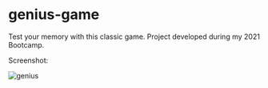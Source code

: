 # genius-game
Test your memory with this classic game. Project developed during my 2021 Bootcamp.

Screenshot:


![genius](https://user-images.githubusercontent.com/25774210/168482166-d92ea52f-2930-4d5b-8a91-cfa9b5eef2bf.png)
